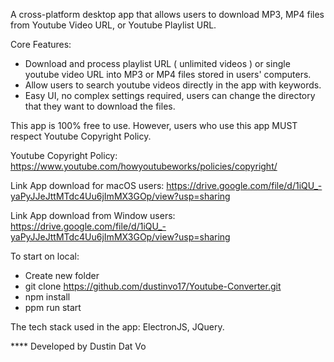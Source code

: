 A cross-platform desktop app that allows users to download MP3, MP4 files from Youtube Video URL, or Youtube Playlist URL.

Core Features:
- Download and process playlist URL ( unlimited videos ) or single youtube video URL into MP3 or MP4 files stored in users' computers.
- Allow users to search youtube videos directly in the app with keywords.
- Easy UI, no complex settings required, users can change the directory that they want to download the files.

This app is 100% free to use. However, users who use this app MUST respect Youtube Copyright Policy. 

Youtube Copyright Policy:
https://www.youtube.com/howyoutubeworks/policies/copyright/

Link App download for macOS users:
https://drive.google.com/file/d/1iQU_-yaPyJJeJttMTdc4Uu6jImMX3GOp/view?usp=sharing

Link App download from Window users:
https://drive.google.com/file/d/1iQU_-yaPyJJeJttMTdc4Uu6jImMX3GOp/view?usp=sharing

To start on local: 
- Create new folder
- git clone https://github.com/dustinvo17/Youtube-Converter.git
- npm install
- ppm run start


The tech stack used in the app: ElectronJS, JQuery.

****  Developed by Dustin Dat Vo
